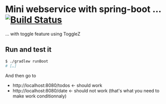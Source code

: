 # Mini webservice with spring-boot … [![Build Status](https://travis-ci.org/vdemeester/miniws.svg)](https://travis-ci.org/vdemeester/miniws)

… with toggle feature using ToggleZ

## Run and test it

```bash
$ ./gradlew runBoot
# […]
```

And then go to 
- http://localhost:8080/todos <- should work
- http://localhost:8080/date  <- should not work (that's what you need to make work conditionnaly)